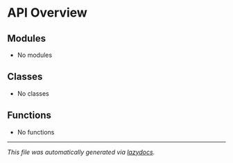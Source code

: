 <!-- markdownlint-disable -->

# API Overview

## Modules

- No modules

## Classes

- No classes

## Functions

- No functions


---

_This file was automatically generated via [lazydocs](https://github.com/ml-tooling/lazydocs)._
